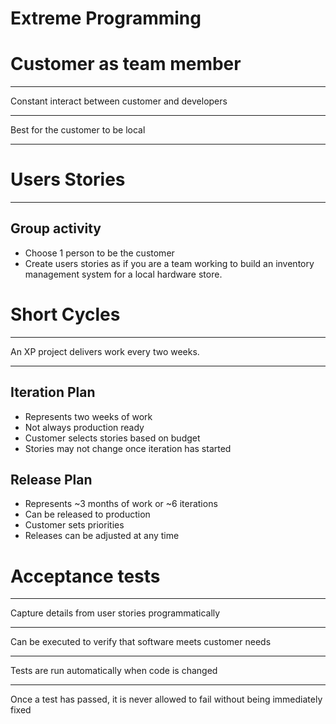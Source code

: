 Extreme Programming
===================

Customer as team member
=======================

---

Constant interact between customer and developers

---

Best for the customer to be local

---

Users Stories
=============

---

## Group activity

- Choose 1 person to be the customer
- Create users stories as if you are a team working to build an inventory management system for a local hardware store.

Short Cycles
============

---

An XP project delivers work every two weeks.

---

## Iteration Plan

- Represents two weeks of work
- Not always production ready
- Customer selects stories based on budget
- Stories may not change once iteration has started

## Release Plan

- Represents ~3 months of work or ~6 iterations
- Can be released to production
- Customer sets priorities
- Releases can be adjusted at any time

Acceptance tests
================

---

Capture details from user stories programmatically

---

Can be executed to verify that software meets customer needs

---

Tests are run automatically when code is changed

---

Once a test has passed, it is never allowed to fail without being immediately fixed
